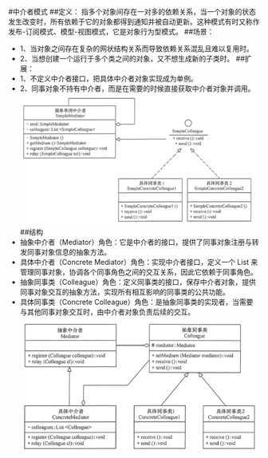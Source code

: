#中介者模式
##定义：
指多个对象间存在一对多的依赖关系，当一个对象的状态发生改变时，所有依赖于它的对象都得到通知并被自动更新。这种模式有时又称作发布-订阅模式、模型-视图模式，它是对象行为型模式。
##场景：
+ 1、当对象之间存在复杂的网状结构关系而导致依赖关系混乱且难以复用时。
+ 2、当想创建一个运行于多个类之间的对象，又不想生成新的子类时。
##扩展：
+ 1、不定义中介者接口，把具体中介者对象实现成为单例。
+ 2、同事对象不持有中介者，而是在需要的时候直接获取中介者对象并调用。
![简化中介者](simple/简化中介者.png)
##结构
+ 抽象中介者（Mediator）角色：它是中介者的接口，提供了同事对象注册与转发同事对象信息的抽象方法。
+ 具体中介者（Concrete Mediator）角色：实现中介者接口，定义一个 List 来管理同事对象，协调各个同事角色之间的交互关系，因此它依赖于同事角色。
+ 抽象同事类（Colleague）角色：定义同事类的接口，保存中介者对象，提供同事对象交互的抽象方法，实现所有相互影响的同事类的公共功能。
+ 具体同事类（Concrete Colleague）角色：是抽象同事类的实现者，当需要与其他同事对象交互时，由中介者对象负责后续的交互。
![中介者模式](base/中介者.png)